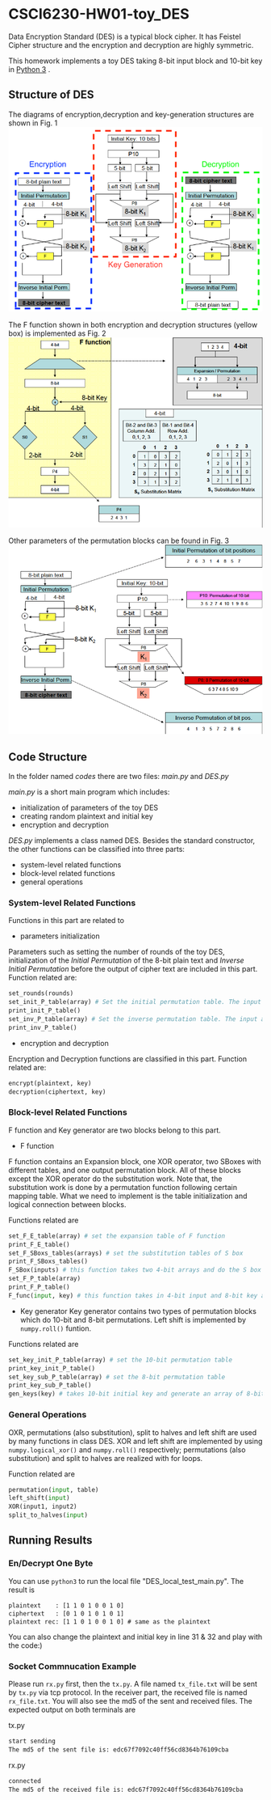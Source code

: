 # CSCI6230-HW01-toy_DES
Data Encryption Standard (DES) is a typical block cipher. It has Feistel Cipher structure and the encryption and decryption are highly symmetric.

This homework implements a toy DES taking 8-bit input block and 10-bit key in [Python 3](https://www.python.org)
.


## Structure of DES
The diagrams of encryption,decryption and key-generation structures are shown in Fig. 1
![Fig. 1 DES Encryption and Decryption Structures](figures/system_diagram.png)

The F function shown in both encryption and decryption structures (yellow box) is implemented as Fig. 2
![Fig. 2 F Box](figures/F_function.png)

Other parameters of the permutation blocks can be found in Fig. 3
![Fig. 3 Parameters](figures/parameters.png)

## Code Structure
In the folder named _codes_ there are two files: _main.py_ and _DES.py_

_main.py_ is a short main program which includes:
* initialization of parameters of the toy DES
* creating random plaintext and initial key
* encryption and decryption

_DES.py_ implements a class named DES. Besides the standard constructor, the other functions can be classified into three parts:
* system-level related functions
* block-level related functions
* general operations

### System-level Related Functions
Functions in this part are related to
* parameters initialization

Parameters such as setting the number of rounds of the toy DES, initialization of the _Initial Permutation_ of the 8-bit plain text and _Inverse Initial Permutation_ before the output of cipher text are included in this part. Function related are:
``` Python
set_rounds(rounds)
set_init_P_table(array) # Set the initial permutation table. The input array can be numpy.array of list
print_init_P_table()
set_inv_P_table(array) # Set the inverse permutation table. The input array can be numpy.array of list
print_inv_P_table()
```

* encryption and decryption

Encryption and Decryption functions are classified in this part. Function related are:
```Python
encrypt(plaintext, key)
decryption(ciphertext, key)
```

### Block-level Related Functions
F function and Key generator are two blocks belong to this part.
* F function

F function contains an Expansion block, one XOR operator, two SBoxes with different tables, and one output permutation block. All of these blocks except the XOR operator do the substitution work. Note that, the substitution work is done by a permutation function following certain mapping table. What we need to implement is the table initialization and logical connection between blocks.

Functions related are
```Python
set_F_E_table(array) # set the expansion table of F function
print_F_E_table()
set_F_SBoxs_tables(arrays) # set the substitution tables of S box
print_F_SBoxs_tables()
F_SBox(inputs) # this function takes two 4-bit arrays and do the S box substitution
set_F_P_table(array)
print_F_P_table()
F_func(input, key) # this function takes in 4-bit input and 8-bit key and provides 4-bit output of the F function
```

* Key generator
Key generator contains two types of permutation blocks which do 10-bit and 8-bit permutations. Left shift is implemented by  ```numpy.roll()``` funtion.

Functions related are
```python
set_key_init_P_table(array) # set the 10-bit permutation table
print_key_init_P_table()
set_key_sub_P_table(array) # set the 8-bit permutation table
print_key_sub_P_table()
gen_keys(key) # takes 10-bit initial key and generate an array of 8-bit keys which match the number of rounds
```

### General Operations
OXR, permutations (also substitution), split to halves and left shift are used by many functions in class DES. XOR and left shift are implemented by using  ```numpy.logical_xor()``` and ```numpy.roll()``` respectively; permutations (also substitution) and split to halves are realized with for loops.

Function related are
```python
permutation(input, table)
left_shift(input)
XOR(input1, input2)
split_to_halves(input)
```

## Running Results
### En/Decrypt One Byte
You can use ```python3``` to run the local file "DES_local_test_main.py". The result is
```
plaintext    : [1 1 0 1 0 0 1 0]
ciphertext   : [0 1 0 1 0 1 0 1]
plaintext rec: [1 1 0 1 0 0 1 0] # same as the plaintext
```
You can also change the plaintext and initial key in line 31 & 32 and play with the code:)

### Socket Commnucation Example
Please run ```rx.py``` first, then the ```tx.py```. A file named ```tx_file.txt``` will be sent by ```tx.py``` via tcp protocol. In the receiver part, the received file is named ```rx_file.txt```.
You will also see the md5 of the sent and received files. The expected output on both terminals are

tx.py
```bash
start sending
The md5 of the sent file is: edc67f7092c40ff56cd8364b76109cba
```

rx.py
```bash
connected
The md5 of the received file is: edc67f7092c40ff56cd8364b76109cba
```
